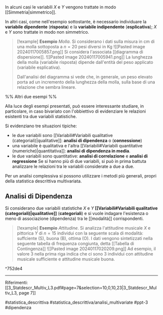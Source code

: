 In alcuni casi le variabili $X$ e $Y$ vengono trattate in modo [[Simmetria|simmetrico]]. 

In altri casi, come nell'esempio sottostante, è necessario individuare la **variabile dipendente** (**risposta**) e la **variabile indipendente** (**esplicativa**); $X$ e $Y$ sono trattate in modo non simmetrico.

>[!example] **Esempio**
>*Molla*. Si considerano i dati sulla misura in cm di una molla sottoposta a $n = 20$ pesi diversi in Kg
>![[Pasted image 20240117005857.png]]
>Si considera l'associata [[diagramma di dispersione]].
>![[Pasted image 20240117005941.png]]
>La lunghezza della molla (variabile risposta) dipende dall'entità del peso applicato (variabile esplicativa). 
>
>Dall'analisi del diagramma si vede che, in generale, un peso elevato porta ad un incremento della lunghezza della molla, sulla base di una relazione che sembra lineare. 

%% Altri due esempi %%

Alla luce degli esempi presentati, può essere interessante studiare, in particolare, in caso bivariato con l'obbiettivo di evidenziare le relazioni esistenti tra due variabili statistiche.

Si evidenziano tre situazioni tipiche:
* le due variabili sono [[Variabili#Variabili qualitative (categoriali)|qualitative]]: **analisi di dipendenza** o (**connessione**)
* una variabile è qualitativa e l'altra [[Variabili#Variabili quantitative (numeriche)|quantitativa]]: **analisi di dipendenza in media**.
* le due variabili sono quantitative: **analisi di correlazione** e **analisi di regressione**
Se si hanno più di due variabili, si può in prima battuta analizzare le relazioni tra le variabili considerate a due a due.

Per un analisi complessiva si possono utilizzare i metodi più generali, propri della statistica descrittiva multivariata.

## Analisi di Dipendenza

Si considerano due variabili statistiche $X$ e $Y$ **[[Variabili#Variabili qualitative (categoriali)|qualitative]]** (**categoriali**) e si vuole indagare l'esistenza o meno di associazione (dipendenza) tra le [[modalità]] corrispondenti.

>[!example] **Esempio**
>*Attitudine*. Si analizza l'attitudine musicale $X$ e pittorica $Y$ di $n = 15$ individui con la seguente scala di modalità: suffciente (S), buona (B), ottima (O).
> I dati vengono sintetizzati nella seguente tabella di frequenza congiunta, detta [[Tabella di Contingenza]]
> ![[Pasted image 20240117020209.png]]
> Ad esempio, il valore 3 nella prima riga indica che ci sono 3 individui con attitudine musicale sufficiente e attitudine musicale buona.

^752de4

***
Riferimenti:
[[3_Statdescr_Multiv_L3.pdf#page=7&selection=10,0,10,23|3_Statdescr_Multiv_L3, page 7]]

#statistica_descrittiva 
#statistica_descrittiva/analisi_multivariate 
#ppt-3 
#dipendenza